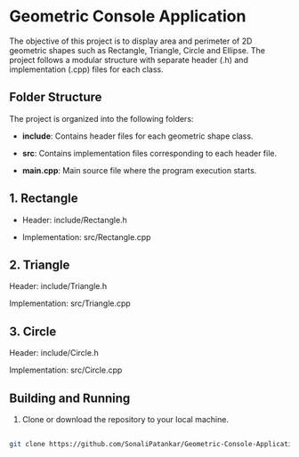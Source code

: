 # Geometric Console Application
The objective of this project is to display area and perimeter of 2D geometric shapes such as Rectangle, Triangle, Circle and Ellipse. The project follows a modular structure with separate header (.h) and implementation (.cpp) files for each class.

## Folder Structure
The project is organized into the following folders:

- **include**: Contains header files for each geometric shape class.
 
- **src**: Contains implementation files corresponding to each header file.
 
- **main.cpp**: Main source file where the program execution starts.
##  1. Rectangle
 
- Header: include/Rectangle.h
 
- Implementation: src/Rectangle.cpp
 
## 2. Triangle
 
Header: include/Triangle.h
 
Implementation: src/Triangle.cpp
 
## 3. Circle
 
Header: include/Circle.h
 
Implementation: src/Circle.cpp

## Building and Running
1. Clone or download the repository to your local machine.
```bash
 
git clone https://github.com/SonaliPatankar/Geometric-Console-Application.git
